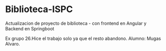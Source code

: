 # Biblioteca-ISPC
Actualizacion de proyecto de biblioteca -  con frontend en Angular y Backend en Springboot

Ex grupo 26.Hice el trabajo solo ya que el resto abandono. Alumno: Mugas Alvaro.
